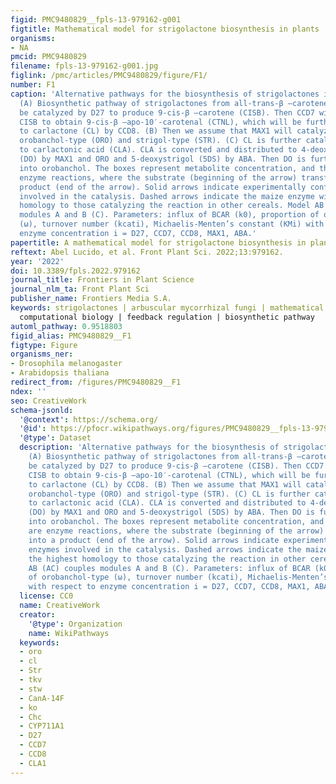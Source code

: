 ```yaml
---
figid: PMC9480829__fpls-13-979162-g001
figtitle: Mathematical model for strigolactone biosynthesis in plants
organisms:
- NA
pmcid: PMC9480829
filename: fpls-13-979162-g001.jpg
figlink: /pmc/articles/PMC9480829/figure/F1/
number: F1
caption: 'Alternative pathways for the biosynthesis of strigolactones in cereals.
  (A) Biosynthetic pathway of strigolactones from all-trans-β –carotene (BCAR) to
  be catalyzed by D27 to produce 9-cis-β –carotene (CISB). Then CCD7 will catalyze
  CISB to obtain 9-cis-β –apo-10′-carotenal (CTNL), which will be further catalyzed
  to carlactone (CL) by CCD8. (B) Then we assume that MAX1 will catalyze CL to produce
  orobanchol-type (ORO) and strigol-type (STR). (C) CL is further catalyzed by MAX1
  to carlactonic acid (CLA). CLA is converted and distributed to 4-deoxyorobanchol
  (DO) by MAX1 and ORO and 5-deoxystrigol (5DS) by ABA. Then DO is further converted
  into orobanchol. The boxes represent metabolite concentration, and the arrows are
  enzyme reactions, where the substrate (beginning of the arrow) transforms into a
  product (end of the arrow). Solid arrows indicate experimentally confirmed enzymes
  involved in the catalysis. Dashed arrows indicate the maize enzyme with the highest
  homology to those catalyzing the reaction in other cereals. Model AB (AC) couples
  modules A and B (C). Parameters: influx of BCAR (k0), proportion of orobanchol-type
  (ω), turnover number (kcati), Michaelis-Menten’s constant (KMi) with respect to
  enzyme concentration i = D27, CCD7, CCD8, MAX1, ABA.'
papertitle: A mathematical model for strigolactone biosynthesis in plants.
reftext: Abel Lucido, et al. Front Plant Sci. 2022;13:979162.
year: '2022'
doi: 10.3389/fpls.2022.979162
journal_title: Frontiers in Plant Science
journal_nlm_ta: Front Plant Sci
publisher_name: Frontiers Media S.A.
keywords: strigolactones | arbuscular mycorrhizal fungi | mathematical modeling |
  computational biology | feedback regulation | biosynthetic pathway
automl_pathway: 0.9518803
figid_alias: PMC9480829__F1
figtype: Figure
organisms_ner:
- Drosophila melanogaster
- Arabidopsis thaliana
redirect_from: /figures/PMC9480829__F1
ndex: ''
seo: CreativeWork
schema-jsonld:
  '@context': https://schema.org/
  '@id': https://pfocr.wikipathways.org/figures/PMC9480829__fpls-13-979162-g001.html
  '@type': Dataset
  description: 'Alternative pathways for the biosynthesis of strigolactones in cereals.
    (A) Biosynthetic pathway of strigolactones from all-trans-β –carotene (BCAR) to
    be catalyzed by D27 to produce 9-cis-β –carotene (CISB). Then CCD7 will catalyze
    CISB to obtain 9-cis-β –apo-10′-carotenal (CTNL), which will be further catalyzed
    to carlactone (CL) by CCD8. (B) Then we assume that MAX1 will catalyze CL to produce
    orobanchol-type (ORO) and strigol-type (STR). (C) CL is further catalyzed by MAX1
    to carlactonic acid (CLA). CLA is converted and distributed to 4-deoxyorobanchol
    (DO) by MAX1 and ORO and 5-deoxystrigol (5DS) by ABA. Then DO is further converted
    into orobanchol. The boxes represent metabolite concentration, and the arrows
    are enzyme reactions, where the substrate (beginning of the arrow) transforms
    into a product (end of the arrow). Solid arrows indicate experimentally confirmed
    enzymes involved in the catalysis. Dashed arrows indicate the maize enzyme with
    the highest homology to those catalyzing the reaction in other cereals. Model
    AB (AC) couples modules A and B (C). Parameters: influx of BCAR (k0), proportion
    of orobanchol-type (ω), turnover number (kcati), Michaelis-Menten’s constant (KMi)
    with respect to enzyme concentration i = D27, CCD7, CCD8, MAX1, ABA.'
  license: CC0
  name: CreativeWork
  creator:
    '@type': Organization
    name: WikiPathways
  keywords:
  - oro
  - cl
  - Str
  - tkv
  - stw
  - CanA-14F
  - ko
  - Chc
  - CYP711A1
  - D27
  - CCD7
  - CCD8
  - CLA1
---
```

